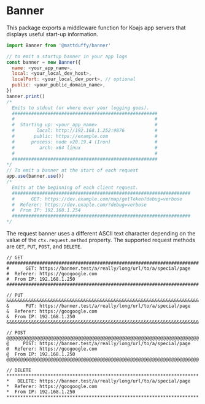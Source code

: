 # Banner
This package exports a middleware function for Koajs app servers that displays useful start-up 
information.

```javascript
import Banner from '@mattduffy/banner'

// to emit a startup banner in your app logs
const banner = new Banner({
  name: <your_app_name>,
  local: <your_local_dev_host>,
  localPort: <your_local_dev_port>, // optional
  public: <your_public_domain_name>,
})
banner.print()
/*
  Emits to stdout (or where ever your logging goes).
  #####################################################
  #                                                   #
  #  Starting up: <your_app_name>                     #
  #        local: http://192.168.1.252:9876           #
  #       public: https://example.com                 #
  #      process: node v20.19.4 (Iron)                #
  #         arch: x64 linux                           #
  #                                                   #
  #####################################################
*/
// To emit a banner at the start of each request
app.use(banner.use())
/*
  Emits at the beginning of each client request.
  #################################################################
  #      GET: https://dev.example.com/map/getToken?debug=verbose
  #  Referer: https://dev.exaple.com/?debug=verbose
  #  From IP: 192.168.1.254
  #################################################################
*/
```

The request banner uses a different ASCII text character depending on the value of 
the ```ctx.request.method``` property.  The supported request methods are ```GET```, ```PUT```,
```POST```, and ```DELETE```.

```
// GET
######################################################################
#      GET: https://banner.test/a/really/long/url/to/a/special/page
#  Referer: https://googoogle.com
#  From IP: 192.168.1.250
######################################################################
```

```
// PUT
&&&&&&&&&&&&&&&&&&&&&&&&&&&&&&&&&&&&&&&&&&&&&&&&&&&&&&&&&&&&&&&&&&&&&&
&      PUT: https://banner.test/a/really/long/url/to/a/special/page
&  Referer: https://googoogle.com
&  From IP: 192.168.1.250
&&&&&&&&&&&&&&&&&&&&&&&&&&&&&&&&&&&&&&&&&&&&&&&&&&&&&&&&&&&&&&&&&&&&&&
```

```
// POST
@@@@@@@@@@@@@@@@@@@@@@@@@@@@@@@@@@@@@@@@@@@@@@@@@@@@@@@@@@@@@@@@@@@@@@
@     POST: https://banner.test/a/really/long/url/to/a/special/page
@  Referer: https://googoogle.com
@  From IP: 192.168.1.250
@@@@@@@@@@@@@@@@@@@@@@@@@@@@@@@@@@@@@@@@@@@@@@@@@@@@@@@@@@@@@@@@@@@@@@
```

```
// DELETE
**********************************************************************
*   DELETE: https://banner.test/a/really/long/url/to/a/special/page
*  Referer: https://googoogle.com
*  From IP: 192.168.1.250
**********************************************************************
```
